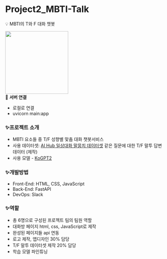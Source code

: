 # Project2_MBTI-Talk
💡 MBTI의 T와 F 대화 챗봇

<img src="https://github.com/KoYesung/Project2_MBTI-Talk/assets/131944189/e43c4bb9-abe4-43b0-9cb7-98f30f09b927" style="width:200px; height: 200px;">


<br>
📲 <b>서버 연결</b>
<br>
<ul>
  <li>로컬로 연결</li>
  <li>uvicorn main:app</li>
</ul>

### ✨프로젝트 소개

- MBTI 요소들 중 T/F 성향별 맟춤 대화 챗봇서비스
- 사용 데이터셋: 
 [AI Hub 일상대화 말뭉치 데이터셋](https://www.aihub.or.kr/aihubdata/data/view.do?currMenu=115&topMenu=100&aihubDataSe=realm&dataSetSn=543) 
같은 질문에 대한 T/F 말투 답변 데이터 (제작)
- 사용 모델 - [KoGPT2](https://github.com/SKT-AI/KoGPT2)

### ✨개발방법

- Front-End: HTML, CSS, JavaScript
- Back-End: FastAPI
- DevOps: Slack

### ✨역할

- 총 6명으로 구성된 프로젝트 팀의 팀원 역할
- 대화방 페이지 html, css, JavaScript로 제작
- 완성된 페이지들 api 연동
- 로고 제작, 앱디자인 30% 담당
- T/F 말투 데이터셋 제작 20% 담당
- 학습 모델 파인튜닝

